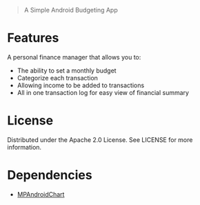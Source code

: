 [](.github/iyb_banner.png)
> A Simple Android Budgeting App
# Features 
A personal finance manager that allows you to:
- The ability to set a monthly budget
- Categorize each transaction
- Allowing income to be added to transactions
- All in one transaction log for easy view of financial summary
# License
Distributed under the Apache 2.0 License. See LICENSE for more information.
# Dependencies
- [MPAndroidChart](https://github.com/PhilJay/MPAndroidChart)
